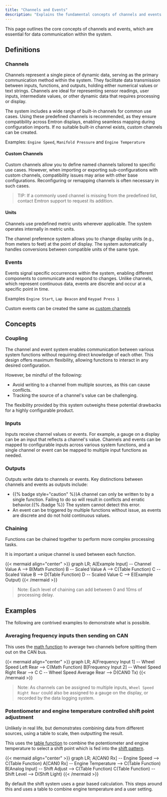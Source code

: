 ```yaml
---
title: "Channels and Events"
description: "Explains the fundamental concepts of channels and events."
---
```


This page outlines the core concepts of channels and events, which are essential for data communication within the system.

## Definitions

### Channels

Channels represent a single piece of dynamic data, serving as the primary communication method within the system. They facilitate data transmission between inputs, functions, and outputs, holding either numerical values or text strings. Channels are ideal for representing sensor readings, user inputs, intermediate values, or other dynamic data that requires processing or display.

The system includes a wide range of built-in channels for common use cases. Using these predefined channels is recommended, as they ensure compatibility across Emtron displays, enabling seamless mapping during configuration imports. If no suitable built-in channel exists, custom channels can be created.

Examples: `Engine Speed`, `Manifold Pressure` and `Engine Temperature`

#### Custom Channels

Custom channels allow you to define named channels tailored to specific use cases. However, when importing or exporting sub-configurations with custom channels, compatibility issues may arise with other base configurations. Reconfiguring or remapping channels is often necessary in such cases.

> TIP: If a commonly used channel is missing from the predefined list, contact Emtron support to request its addition.

#### Units

Channels use predefined metric units wherever applicable. The system operates internally in metric units.

The channel preference system allows you to change display units (e.g., from meters to feet) at the point of display. The system automatically handles conversions between compatible units of the same type.

### Events

Events signal specific occurrences within the system, enabling different components to communicate and respond to changes. Unlike channels, which represent continuous data, events are discrete and occur at a specific point in time.

Examples `Engine Start`, `Lap Beacon` and `Keypad Press 1`

Custom events can be created the same as [custom channels](#custom-channels)

## Concepts

### Coupling

The channel and event system enables communication between various system functions without requiring direct knowledge of each other. This design offers maximum flexibility, allowing functions to interact in any desired configuration.

However, be mindful of the following:

 * Avoid writing to a channel from multiple sources, as this can cause conflicts.
 * Tracking the source of a channel's value can be challenging.

The flexibility provided by this system outweighs these potential drawbacks for a highly configurable product.

### Inputs

Inputs receive channel values or events. For example, a gauge on a display can be an input that reflects a channel's value. Channels and events can be mapped to configurable inputs across various system functions, and a single channel or event can be mapped to multiple input functions as needed.

### Outputs

Outputs write data to channels or events. Key distinctions between channels and events as outputs include:
 * {{% badge style="caution" %}}A channel can only be written to by a single function. Failing to do so will result in conflicts and erratic behavior.{{% /badge %}} The system cannot detect this error.
 * An event can be triggered by multiple functions without issue, as events are discrete and do not hold continuous values.

### Chaining

Functions can be chained together to perform more complex processing tasks.

It is important a unique channel is used between each function.

{{< mermaid align="center" >}}
graph LR;
  A[Example Input] -- Channel Value A --> B(Math Function)
  B -- Scaled Value A --> C(Table Function)
  C -- Scaled Value B --> D(Table Function)
  D -- Scaled Value C --> E(Example Output)
{{< /mermaid >}}

> Note: Each level of chaining can add between 0 and 10ms of processing delay.

## Examples

The following are contrived examples to demonstrate what is possible.

### Averaging frequency inputs then sending on CAN

This uses the [math function](../functions/maths) to average two channels before spitting them out on the CAN bus.

{{< mermaid align="center" >}}
graph LR;
  A[Frequency Input 1] -- Wheel Speed Left Rear --> C(Math Function)
  B[Frequency Input 2] -- Wheel Speed Right Rear --> C
  C -- Wheel Speed Average Rear --> D(CAN0 Tx)
{{< /mermaid >}}

> Note: As channels can be assigned to multiple inputs, `Wheel Speed Right Rear` could also be assigned to a gauge on the display, or recorded by the data logging system.

### Potentiometer and engine temperature controlled shift point adjustment

Unlikely in real life, but demonstrates combining data from different sources, using a table to scale, then outputting the result.

This uses the [table function](../functions/tables) to combine the potentiometer and engine temperature to select a shift point which is fed into the [shift pattern](../functions/shift-lights).

{{< mermaid align="center" >}}
graph LR;
  A[CAN0 Rx] -- Engine Speed --> C(Table Function)
  A[CAN0 Rx] -- Engine Temperature --> C(Table Function)
  B[Analog Input] -- Shift Adjust --> C(Table Function)
  C(Table Function) -- Shift Level --> D(Shift Light)
{{< /mermaid >}}

By default the shift system uses a gear based calculation. This steps around this and uses a table to combine engine temperature and a user setting.